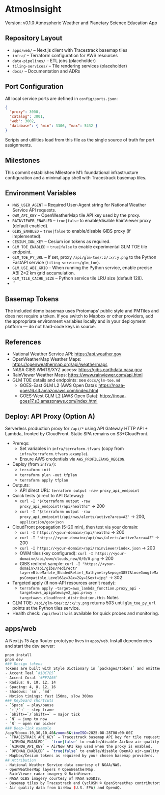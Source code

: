 # AtmosInsight
Version: v0.1.0
Atmospheric Weather and Planetary Science Education App
## Repository Layout
- `apps/web/` – Next.js client with Tracestrack basemap tiles
- `infra/` – Terraform configuration for AWS resources
- `data-pipelines/` – ETL jobs (placeholder)
- `tiling-services/` – Tile rendering services (placeholder)
- `docs/` – Documentation and ADRs
## Port Configuration
All local service ports are defined in `config/ports.json`:
```json
{
  "proxy": 3000,
  "catalog": 3001,
  "web": 3002,
  "database": { "min": 3306, "max": 5432 }
}
```
Scripts and utilities load from this file as the single source of truth for port assignments.
## Milestones
This commit establishes Milestone M1: foundational infrastructure configuration and a minimal app shell with Tracestrack basemap tiles.
## Environment Variables
- `NWS_USER_AGENT` – Required User-Agent string for National Weather Service API requests.
- `OWM_API_KEY` – OpenWeatherMap tile API key used by the proxy.
- `RAINVIEWER_ENABLED` – `true|false` to enable/disable RainViewer proxy (default enabled).
- `GIBS_ENABLED` – `true|false` to enable/disable GIBS proxy (if implemented).
- `CESIUM_ION_KEY` – Cesium ion tokens as required.
- `GLM_TOE_ENABLED` – `true|false` to enable experimental GLM TOE tile endpoint.
- `GLM_TOE_PY_URL` – If set, proxy `/api/glm-toe/:z/:x/:y.png` to the Python FastAPI service (`tiling-services/glm_toe`).
- `GLM_USE_ABI_GRID` – When running the Python service, enable precise ABI 2×2 km grid accumulation.
- `GLM_TILE_CACHE_SIZE` – Python service tile LRU size (default 128).
- ``
## Basemap Tokens
The included demo basemap uses Protomaps’ public style and PMTiles and does not require a token. If you switch to Mapbox or other providers, add the appropriate environment variables locally and in your deployment platform — do not hard-code keys in source.
## References
- National Weather Service API: https://api.weather.gov
- OpenWeatherMap Weather Maps: https://openweathermap.org/api/weathermaps
- NASA GIBS WMTS/XYZ access: https://gibs.earthdata.nasa.gov
- RainViewer Weather Maps: https://www.rainviewer.com/api.html
- GLM TOE details and endpoints: see `docs/glm-toe.md`
  - GOES-East GLM L2 (AWS Open Data): https://noaa-goes16.s3.amazonaws.com/index.html
  - GOES-West GLM L2 (AWS Open Data): https://noaa-goes17.s3.amazonaws.com/index.html
## Deploy: API Proxy (Option A)
Serverless production proxy for `/api/*` using API Gateway HTTP API + Lambda, fronted by CloudFront. Static SPA remains on S3+CloudFront.
- Prereqs:
  - Set variables in `infra/terraform.tfvars` (copy from `infra/terraform.tfvars.example`).
  - Ensure AWS credentials via `AWS_PROFILE`/`AWS_REGION`.
- Deploy (from `infra/`):
  - `terraform init`
  - `terraform plan -out tfplan`
  - `terraform apply tfplan`
- Outputs:
  - API direct URL: `terraform output -raw proxy_api_endpoint`
- Quick tests (direct to API Gateway):
  - `curl -I "$(terraform output -raw proxy_api_endpoint)/api/healthz"` → 200
  - `curl -I "$(terraform output -raw proxy_api_endpoint)/api/nws/alerts/active?area=AZ"` → 200, `application/geo+json`
- CloudFront propagation (5–20 min), then test via your domain:
  - `curl -I https://<your-domain>/api/healthz` → 200
  - `curl -I "https://<your-domain>/api/nws/alerts/active?area=AZ"` → 200
  - `curl -I https://<your-domain>/api/rainviewer/index.json` → 200
  - OWM tiles (key configured): `curl -I https://<your-domain>/api/owm/clouds_new/0/0/0.png` → 200
  - GIBS redirect sample: `curl -I "https://<your-domain>/api/gibs/redirect?layer=BlueMarble_ShadedRelief_Bathymetry&epsg=3857&tms=GoogleMapsCompatible_Level6&z=3&x=2&y=1&ext=jpg"` → 302
- Targeted apply (if non-API resources aren’t ready):
  - `terraform apply -target=aws_lambda_function.proxy_api -target=aws_apigatewayv2_api.proxy -target=aws_cloudfront_distribution.this`
Notes
- GLM TOE: `/api/glm-toe/:z/:x/:y.png` returns 503 until `glm_toe_py_url` points at the Python tiles service.
- Health check: `/api/healthz` is available for quick probes and monitoring.
## apps/web
A Next.js 15 App Router prototype lives in `apps/web`. Install dependencies and start the dev server:
```bash
pnpm install
pnpm dev
### Design tokens
Tokens are built with Style Dictionary in `packages/tokens` and emitted as CSS variables and a typed map. Key tokens:
- Accent Teal `#1BC7B5`
- Accent Coral `#FF7A66`
- Radius: 8, 10, 12, 14
- Spacing: 4, 8, 12, 16
- Shadows: `sm`, `md`
- Motion timings: fast 150ms, slow 300ms
### Keyboard shortcuts
- `Space` – play/pause
- `←`/`→` – step frame
- `Shift+←`/`Shift+→` – major tick
- `N` – jump to now
- `R` – open run picker
### Deep-link example
/app?bbox=-10,30,10,40&zoom=5&timeISO=2025-08-28T00:00:00Z
- `TRACESTRACK_API_KEY` – Tracestrack basemap API key for tile requests.
- `AIRNOW_ENABLED` – `true|false` to enable/disable AirNow air-quality proxy.
- `AIRNOW_API_KEY` – AirNow API key used when the proxy is enabled.
- `OPENAQ_ENABLED` – `true|false` to enable/disable OpenAQ air-quality proxy.
- Mapbox/Cesium tokens as required by your chosen basemap providers.
## Attribution
- National Weather Service data courtesy of NOAA/NWS.
- OpenWeatherMap layers © OpenWeatherMap.
- RainViewer radar imagery © RainViewer.
- NASA GIBS imagery courtesy of NASA EOSDIS.
- Basemap tiles by Tracestrack and CyclOSM © OpenStreetMap contributors.
- Air quality data from AirNow (U.S. EPA) and OpenAQ.
